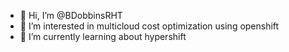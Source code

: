 - 👋 Hi, I’m @BDobbinsRHT
- 👀 I’m interested in multicloud cost optimization using openshift
- 🌱 I’m currently learning about hypershift

<!---
BDobbinsRHT/BDobbinsRHT is a ✨ special ✨ repository because its `README.md` (this file) appears on your GitHub profile.
You can click the Preview link to take a look at your changes.
--->
